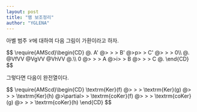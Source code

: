 ```yaml
---
layout: post
title: "뱀 보조정리"
author: "YGLENA"
---
```

아벨 범주 $\mathcal{C}$에 대하여 다음 그림이 가환이라고 하자.

<div class="commdiag">
$$
\require{AMScd}\begin{CD}
  @.  A'  @> > >  B'  @>p> > C' @> > > 0\\
@.      @VfVV       @VgVV      @VhVV       @.\\
0 @> > >  A   @>i> >  B   @> > > C  @. 
\end{CD}
$$
</div>

그렇다면 다음이 완전열이다.
<div class="commdiag">
$$
\require{AMScd}\begin{CD}
\textrm{Ker}(f) @> > > \textrm{Ker}(g) @> > > \textrm{Ker}(h) @>\partial> > \textrm{coKer}(f) @> > > \textrm{coKer}(g) @> > > \textrm{coKer}(h)
\end{CD}
$$
</div>

